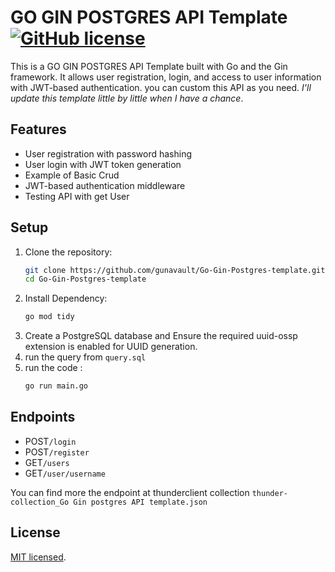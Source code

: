 # GO GIN POSTGRES API Template [![GitHub license](https://img.shields.io/badge/license-MIT-blue.svg)](https://github.com/gunavault/Go-Gin-Postgres-template/blob/main/LICENSE)

This is a GO GIN POSTGRES API Template built with Go and the Gin framework. It allows user registration, login, and access to user information with JWT-based authentication. you can custom this API as you need. _I'll update this template little by little when I have a chance_.


## Features

- User registration with password hashing
- User login with JWT token generation
- Example of Basic Crud
- JWT-based authentication middleware
- Testing API with get User

## Setup

1. Clone the repository:
   ```bash
   git clone https://github.com/gunavault/Go-Gin-Postgres-template.git
   cd Go-Gin-Postgres-template
2. Install Dependency:
   ```bash
   go mod tidy
3. Create a PostgreSQL database and Ensure the required uuid-ossp extension is enabled for UUID generation.
4. run the query from `query.sql`
5. run the code :
   ```bash
   go run main.go

## Endpoints
- POST`/login`
- POST`/register`
- GET`/users`
- GET`/user/username`
  
You can find more the endpoint at thunderclient collection `thunder-collection_Go Gin postgres API template.json`

## License
[MIT licensed](./LICENSE).

